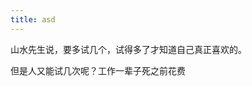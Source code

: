 ```yaml
---
title: asd
---
```


山水先生说，要多试几个，试得多了才知道自己真正喜欢的。

但是人又能试几次呢？工作一辈子死之前花费
<!--stackedit_data:
eyJoaXN0b3J5IjpbLTg4MDU5OTQxM119
-->